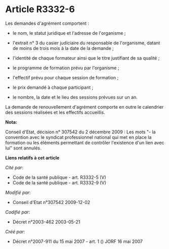 # Article R3332-6

Les demandes d'agrément comportent :

- le nom, le statut juridique et l'adresse de l'organisme ;

- l'extrait n° 3 du casier judiciaire du responsable de l'organisme, datant de moins de trois mois à la date de la demande ;

- l'identité de chaque formateur ainsi que le titre justifiant de sa qualité ;

- le programme de formation prévu par l'organisme ;

- l'effectif prévu pour chaque session de formation ;

- le prix demandé à chaque participant ;

- le nombre, la date et le lieu des sessions prévues sur un an.

La demande de renouvellement d'agrément comporte en outre le calendrier des sessions réalisées et les effectifs accueillis.

**Nota:**

Conseil d'Etat, décision n° 307542 du 2 décembre 2009 : Les mots "- la convention avec le syndicat professionnel national qui
met en place la formation ou les éléments permettant de contrôler l'existence d'un lien avec lui" sont annulés.

**Liens relatifs à cet article**

_Cité par_:

  - Code de la santé publique - art. R3332-5 (V)
  - Code de la santé publique - art. R3332-9 (V)

_Modifié par_:

  - Conseil d'Etat n°307542 2009-12-02

_Codifié par_:

  - Décret n°2003-462 2003-05-21

_Créé par_:

  - Décret n°2007-911 du 15 mai 2007 - art. 1 () JORF 16 mai 2007
